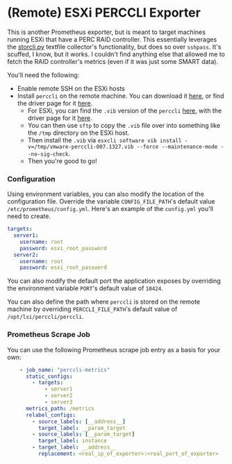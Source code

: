 # (Remote) ESXi PERCCLI Exporter

This is another Prometheus exporter, but is meant to target machines running ESXi that have a PERC RAID controller. This essentially leverages the [storcli.py](https://github.com/prometheus-community/node-exporter-textfile-collector-scripts/blob/f5c56e75208e5d1ba4ce90b8285e924ec3e17cda/storcli.py) textfile collector's functionality, but does so over `sshpass`. It's scuffed, I know, but it works. I couldn't find anything else that allowed me to fetch the RAID controller's metrics (even if it was just some SMART data).

You'll need the following:

- Enable remote SSH on the ESXi hosts
- Install `perccli` on the remote machine. You can download it [here](https://dl.dell.com/FOLDER04470715M/1/perccli_7.1-007.0127_linux.tar.gz), or find the driver page for it [here](https://www.dell.com/support/home/en-us/drivers/driversdetails?driverid=f48c2).
  - For ESXi, you can find the `.vib` version of the `perccli` [here](https://dl.dell.com/FOLDER04827986M/1/VMware_PERCCLI_6WTDV_7.3-007.0318.tar.gz), with the driver page for it [here](https://www.dell.com/support/home/en-us/drivers/driversdetails?driverid=6wtdv).
  - You can then use `sftp` to copy the `.vib` file over into something like the `/tmp` directory on the ESXi host.
  - Then install the `.vib` via `esxcli software vib install -v=/tmp/vmware-perccli-007.1327.vib --force --maintenance-mode --no-sig-check`.
  - Then you're good to go!

### Configuration

Using environment variables, you can also modify the location of the configuration file. Override the variable `CONFIG_FILE_PATH`'s default value `/etc/prometheus/config.yml`. Here's an example of the `config.yml` you'll need to create.

```yaml
targets:
  server1:
    username: root
    password: esxi_root_password
  server2:
    username: root
    password: esxi_root_password
```

You can also modify the default port the application exposes by overriding the environment variable `PORT`'s default value of `10424`.

You can also define the path where `perccli` is stored on the remote machine by overriding `PERCCLI_FILE_PATH`'s default value of `/opt/lsi/perccli/perccli`.

### Prometheus Scrape Job

You can use the following Prometheus scrape job entry as a basis for your own:

```yaml
    - job_name: "perccli-metrics"
      static_configs:
        - targets:
            - server1
            - server2
            - server3
      metrics_path: /metrics
      relabel_configs:
        - source_labels: [__address__]
          target_label: __param_target
        - source_labels: [__param_target]
          target_label: instance
        - target_label: __address__
          replacement: <real_ip_of_exporter>:<real_port_of_exporter>
```
